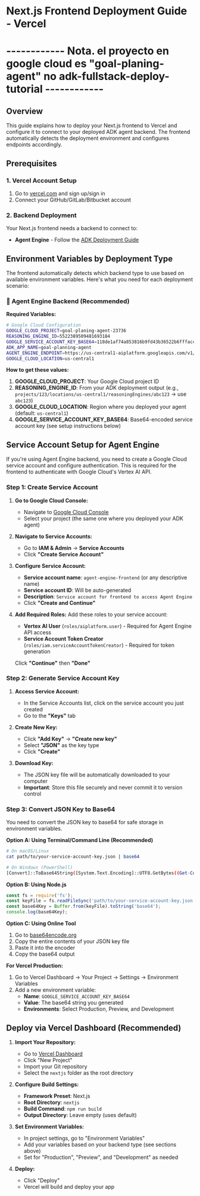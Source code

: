 # Next.js Frontend Deployment Guide - Vercel
#  ------------ Nota. el proyecto en google cloud es "goal-planing-agent" no adk-fullstack-deploy-tutorial  ------------

## Overview
This guide explains how to deploy your Next.js frontend to Vercel and configure it to connect to your deployed ADK agent backend. The frontend automatically detects the deployment environment and configures endpoints accordingly.

## Prerequisites

### 1. Vercel Account Setup
1. Go to [vercel.com](https://vercel.com) and sign up/sign in
2. Connect your GitHub/GitLab/Bitbucket account


### 2. Backend Deployment
Your Next.js frontend needs a backend to connect to:
- **Agent Engine** - Follow the [ADK Deployment Guide](./ADK_DEPLOYMENT_GUIDE.md)


## Environment Variables by Deployment Type

The frontend automatically detects which backend type to use based on available environment variables. Here's what you need for each deployment scenario:

### 🚀 Agent Engine Backend (Recommended)

**Required Variables:**
```bash
# Google Cloud Configuration
GOOGLE_CLOUD_PROJECT=goal-planing-agent-23736
REASONING_ENGINE_ID=5522389509481693184
GOOGLE_SERVICE_ACCOUNT_KEY_BASE64=118de1af74a853816b9fd43b36522b6fffaccceb
ADK_APP_NAME=goal-planning-agent
AGENT_ENGINE_ENDPOINT=https://us-central1-aiplatform.googleapis.com/v1/projects/goal-planing-agent-23736/locations/us-central1/reasoningEngines/5522389509481693184
GOOGLE_CLOUD_LOCATION=us-central1
```

**How to get these values:**
1. **GOOGLE_CLOUD_PROJECT**: Your Google Cloud project ID
2. **REASONING_ENGINE_ID**: From your ADK deployment output (e.g., `projects/123/locations/us-central1/reasoningEngines/abc123` → use `abc123`)
3. **GOOGLE_CLOUD_LOCATION**: Region where you deployed your agent (default: `us-central1`)
4. **GOOGLE_SERVICE_ACCOUNT_KEY_BASE64**: Base64-encoded service account key (see setup instructions below)

## Service Account Setup for Agent Engine

If you're using Agent Engine backend, you need to create a Google Cloud service account and configure authentication. This is required for the frontend to authenticate with Google Cloud's Vertex AI API.

### Step 1: Create Service Account

1. **Go to Google Cloud Console:**
   - Navigate to [Google Cloud Console](https://console.cloud.google.com)
   - Select your project (the same one where you deployed your ADK agent)

2. **Navigate to Service Accounts:**
   - Go to **IAM & Admin** → **Service Accounts**
   - Click **"Create Service Account"**

3. **Configure Service Account:**
   - **Service account name**: `agent-engine-frontend` (or any descriptive name)
   - **Service account ID**: Will be auto-generated
   - **Description**: `Service account for frontend to access Agent Engine`
   - Click **"Create and Continue"**

4. **Add Required Roles:**
   Add these roles to your service account:
   - **Vertex AI User** (`roles/aiplatform.user`) - Required for Agent Engine API access
   - **Service Account Token Creator** (`roles/iam.serviceAccountTokenCreator`) - Required for token generation
   
   Click **"Continue"** then **"Done"**

### Step 2: Generate Service Account Key

1. **Access Service Account:**
   - In the Service Accounts list, click on the service account you just created
   - Go to the **"Keys"** tab

2. **Create New Key:**
   - Click **"Add Key"** → **"Create new key"**
   - Select **"JSON"** as the key type
   - Click **"Create"**

3. **Download Key:**
   - The JSON key file will be automatically downloaded to your computer
   - **Important**: Store this file securely and never commit it to version control

### Step 3: Convert JSON Key to Base64

You need to convert the JSON key to base64 for safe storage in environment variables.

**Option A: Using Terminal/Command Line (Recommended)**

```bash
# On macOS/Linux
cat path/to/your-service-account-key.json | base64

# On Windows (PowerShell)
[Convert]::ToBase64String([System.Text.Encoding]::UTF8.GetBytes((Get-Content path/to/your-service-account-key.json -Raw)))
```

**Option B: Using Node.js**

```javascript
const fs = require('fs');
const keyFile = fs.readFileSync('path/to/your-service-account-key.json', 'utf8');
const base64Key = Buffer.from(keyFile).toString('base64');
console.log(base64Key);
```

**Option C: Using Online Tool**

1. Go to [base64encode.org](https://www.base64encode.org/)
2. Copy the entire contents of your JSON key file
3. Paste it into the encoder
4. Copy the base64 output


**For Vercel Production:**
1. Go to Vercel Dashboard → Your Project → Settings → Environment Variables
2. Add a new environment variable:
   - **Name**: `GOOGLE_SERVICE_ACCOUNT_KEY_BASE64`
   - **Value**: The base64 string you generated
   - **Environments**: Select Production, Preview, and Development


## Deploy via Vercel Dashboard (Recommended)

1. **Import Your Repository:**
   - Go to [Vercel Dashboard](https://vercel.com/dashboard)
   - Click "New Project"
   - Import your Git repository
   - Select the `nextjs` folder as the root directory

2. **Configure Build Settings:**
   - **Framework Preset**: Next.js
   - **Root Directory**: `nextjs`
   - **Build Command**: `npm run build`
   - **Output Directory**: Leave empty (uses default)

3. **Set Environment Variables:**
   - In project settings, go to "Environment Variables"
   - Add your variables based on your backend type (see sections above)
   - Set for "Production", "Preview", and "Development" as needed

4. **Deploy:**
   - Click "Deploy"
   - Vercel will build and deploy your app

